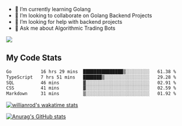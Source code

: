
- 🌱 I’m currently learning Golang
- 👯 I’m looking to collaborate on Golang Backend Projects
- 🤔 I’m looking for help with backend projects
- 💬 Ask me about Algorithmic Trading Bots

![](https://github-profile-trophy.vercel.app/?username=kevinbarrero)

## My Code Stats

<!--START_SECTION:waka-->

```txt
Go           16 hrs 29 mins  ███████████████▒░░░░░░░░░   61.38 %
TypeScript   7 hrs 51 mins   ███████▒░░░░░░░░░░░░░░░░░   29.28 %
SQL          46 mins         ▓░░░░░░░░░░░░░░░░░░░░░░░░   02.91 %
CSS          41 mins         ▓░░░░░░░░░░░░░░░░░░░░░░░░   02.59 %
Markdown     31 mins         ▒░░░░░░░░░░░░░░░░░░░░░░░░   01.92 %
```

<!--END_SECTION:waka-->

[![willianrod's wakatime stats](https://github-readme-stats.vercel.app/api/wakatime?username=holdandup&layout=compact&theme=react&custom_title=Wakatime%20All%20Time%20Stats&langs_count=8)](https://github.com/anuraghazra/github-readme-stats)

[![Anurag's GitHub stats](https://github-readme-stats.vercel.app/api?username=Kevinbarrero)](https://github.com/anuraghazra/github-readme-stats)





